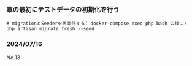 ### 章の最初にテストデータの初期化を行う
```
# migrationとSeederを再実行する( docker-compose exec php bash の後に)
php artisan migrate:fresh --seed
```

### 2024/07/16
No.13

